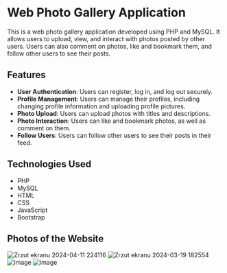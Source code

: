 # Web Photo Gallery Application

This is a web photo gallery application developed using PHP and MySQL. It allows users to upload, view, and interact with photos posted by other users. Users can also comment on photos, like and bookmark them, and follow other users to see their posts.

## Features

- **User Authentication**: Users can register, log in, and log out securely.
- **Profile Management**: Users can manage their profiles, including changing profile information and uploading profile pictures.
- **Photo Upload**: Users can upload photos with titles and descriptions.
- **Photo Interaction**: Users can like and bookmark photos, as well as comment on them.
- **Follow Users**: Users can follow other users to see their posts in their feed.

## Technologies Used
- PHP
- MySQL
- HTML
- CSS
- JavaScript
- Bootstrap

## Photos of the Website
![Zrzut ekranu 2024-04-11 224116](https://github.com/JanKrupiniewicz/php-photoApp-system/assets/128649617/8e9f7203-b7dd-459d-a6ff-98d4cc8c0e3c)
![Zrzut ekranu 2024-03-19 182554](https://github.com/JanKrupiniewicz/php-photoApp-system/assets/128649617/2cc420e8-26de-4053-82fe-f65f942f430a)
![image](https://github.com/JanKrupiniewicz/php-photoApp-system/assets/128649617/e67f4594-fe3e-46a7-88fc-e64b9c9ff30e)
![image](https://github.com/JanKrupiniewicz/php-photoApp-system/assets/128649617/c0707c97-0042-494b-b43b-fa2eebc65e72)

